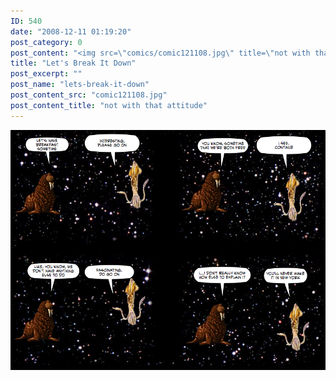 ```yaml
---
ID: 540
date: "2008-12-11 01:19:20"
post_category: 0
post_content: "<img src=\"comics/comic121108.jpg\" title=\"not with that attitude\" />"
title: "Let's Break It Down"
post_excerpt: ""
post_name: "lets-break-it-down"
post_content_src: "comic121108.jpg"
post_content_title: "not with that attitude"
---
```



[![not with that attitude](/comics-hi-res/comic121108.jpg)](/comics-hi-res/comic121108.jpg "not with that attitude")
